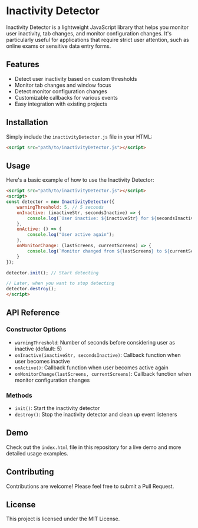 # Inactivity Detector

Inactivity Detector is a lightweight JavaScript library that helps you monitor user inactivity, tab changes, and monitor configuration changes. It's particularly useful for applications that require strict user attention, such as online exams or sensitive data entry forms.

## Features

- Detect user inactivity based on custom thresholds
- Monitor tab changes and window focus
- Detect monitor configuration changes
- Customizable callbacks for various events
- Easy integration with existing projects

## Installation

Simply include the `inactivityDetector.js` file in your HTML:

```html
<script src="path/to/inactivityDetector.js"></script>
```

## Usage

Here's a basic example of how to use the Inactivity Detector:

```html
<script src="path/to/inactivityDetector.js"></script>
<script>
const detector = new InactivityDetector({
    warningThreshold: 5, // 5 seconds
    onInactive: (inactiveStr, secondsInactive) => {
        console.log(`User inactive: ${inactiveStr} for ${secondsInactive} seconds`);
    },
    onActive: () => {
        console.log("User active again");
    },
    onMonitorChange: (lastScreens, currentScreens) => {
        console.log(`Monitor changed from ${lastScreens} to ${currentScreens}`);
    }
});

detector.init(); // Start detecting

// Later, when you want to stop detecting
detector.destroy();
</script>
```

## API Reference

### Constructor Options

- `warningThreshold`: Number of seconds before considering user as inactive (default: 5)
- `onInactive(inactiveStr, secondsInactive)`: Callback function when user becomes inactive
- `onActive()`: Callback function when user becomes active again
- `onMonitorChange(lastScreens, currentScreens)`: Callback function when monitor configuration changes

### Methods

- `init()`: Start the inactivity detector
- `destroy()`: Stop the inactivity detector and clean up event listeners

## Demo

Check out the `index.html` file in this repository for a live demo and more detailed usage examples.

## Contributing

Contributions are welcome! Please feel free to submit a Pull Request.

## License

This project is licensed under the MIT License.